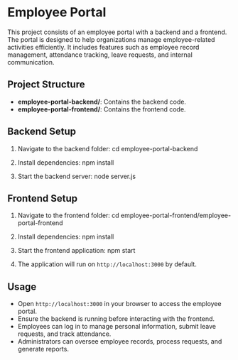# Employee Portal

This project consists of an employee portal with a backend and a frontend. The portal is designed to help organizations manage employee-related activities efficiently. It includes features such as employee record management, attendance tracking, leave requests, and internal communication.

## Project Structure

- **employee-portal-backend/**: Contains the backend code.
- **employee-portal-frontend/**: Contains the frontend code.

## Backend Setup

1. Navigate to the backend folder:
  cd employee-portal-backend
  
2. Install dependencies:
  npm install
  
3. Start the backend server:
  node server.js
  

## Frontend Setup

1. Navigate to the frontend folder:
  cd employee-portal-frontend/employee-portal-frontend
  
2. Install dependencies:
  npm install
  
3. Start the frontend application:
  npm start
  
4. The application will run on `http://localhost:3000` by default.
  

## Usage

- Open `http://localhost:3000` in your browser to access the employee portal.
- Ensure the backend is running before interacting with the frontend.
- Employees can log in to manage personal information, submit leave requests, and track attendance.
- Administrators can oversee employee records, process requests, and generate reports.
